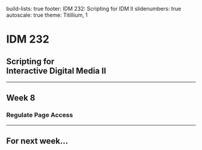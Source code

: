 build-lists: true
footer: IDM 232: Scripting for IDM II
slidenumbers: true
autoscale: true
theme: Titillium, 1

# IDM 232
## Scripting for<br>Interactive Digital Media II

---

## Week 8
### Regulate Page Access

---

## For next week...
